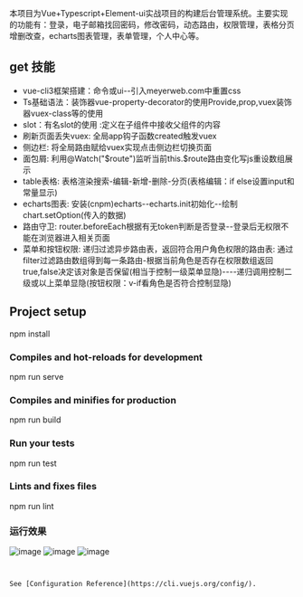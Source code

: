 本项目为Vue+Typescript+Element-ui实战项目的构建后台管理系统。主要实现的功能有：登录，电子邮箱找回密码，修改密码，动态路由，权限管理，表格分页增删改查，echarts图表管理，表单管理，个人中心等。
## get 技能
- vue-cli3框架搭建：命令或ui--引入meyerweb.com中重置css
- Ts基础语法：装饰器vue-property-decorator的使用Provide,prop,vuex装饰器vuex-class等的使用
- slot：有名slot的使用 :定义在子组件中接收父组件的内容
- 刷新页面丢失vuex: 全局app钩子函数created触发vuex
- 侧边栏: 将全局路由赋给vuex实现点击侧边栏切换页面
- 面包屑: 利用@Watch("$route")监听当前this.$route路由变化写js重设数组展示
- table表格: 表格渲染搜索-编辑-新增-删除-分页(表格编辑：if else设置input和常量显示)
- echarts图表: 安装(cnpm)echarts--echarts.init初始化--绘制chart.setOption(传入的数据)
- 路由守卫: router.beforeEach根据有无token判断是否登录--登录后无权限不能在浏览器进入相关页面
- 菜单和按钮权限: 递归过滤异步路由表，返回符合用户角色权限的路由表:
 通过filter过滤路由数组得到每一条路由-根据当前角色是否存在权限数组返回true,false决定该对象是否保留(相当于控制一级菜单显隐)----递归调用控制二级或以上菜单显隐(按钮权限：v-if看角色是否符合控制显隐)

## Project setup
npm install
### Compiles and hot-reloads for development
npm run serve
### Compiles and minifies for production
npm run build
### Run your tests
npm run test
### Lints and fixes files
npm run lint
### 运行效果
![image](https://github.com/xingzhegudu123/vue-cli3-Ts/blob/feature-dev-1.0/public/imgReadme/accunt.png)
![image](https://github.com/xingzhegudu123/vue-cli3-Ts/blob/feature-dev-1.0/public/imgReadme/table.png)
![image](https://github.com/xingzhegudu123/vue-cli3-Ts/blob/feature-dev-1.0/public/imgReadme/vue3+ts.png)

```


See [Configuration Reference](https://cli.vuejs.org/config/).
